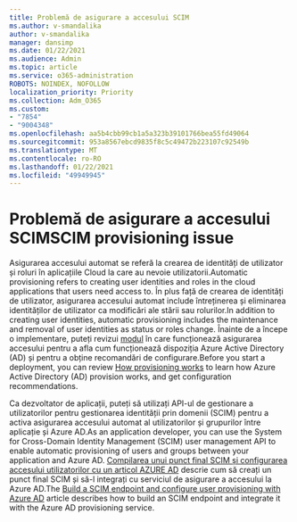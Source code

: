 ```yaml
---
title: Problemă de asigurare a accesului SCIM
ms.author: v-smandalika
author: v-smandalika
manager: dansimp
ms.date: 01/22/2021
ms.audience: Admin
ms.topic: article
ms.service: o365-administration
ROBOTS: NOINDEX, NOFOLLOW
localization_priority: Priority
ms.collection: Adm_O365
ms.custom:
- "7854"
- "9004348"
ms.openlocfilehash: aa5b4cbb99cb1a5a323b39101766bea55fd49064
ms.sourcegitcommit: 953a8567ebcd9835f8c5c49472b223107c92549b
ms.translationtype: MT
ms.contentlocale: ro-RO
ms.lasthandoff: 01/22/2021
ms.locfileid: "49949945"
---
```

# <a name="scim-provisioning-issue"></a><span data-ttu-id="e92ae-102">Problemă de asigurare a accesului SCIM</span><span class="sxs-lookup"><span data-stu-id="e92ae-102">SCIM provisioning issue</span></span>

<span data-ttu-id="e92ae-103">Asigurarea accesului automat se referă la crearea de identități de utilizator și roluri în aplicațiile Cloud la care au nevoie utilizatorii.</span><span class="sxs-lookup"><span data-stu-id="e92ae-103">Automatic provisioning refers to creating user identities and roles in the cloud applications that users need access to.</span></span> <span data-ttu-id="e92ae-104">În plus față de crearea de identități de utilizator, asigurarea accesului automat include întreținerea și eliminarea identităților de utilizator ca modificări ale stării sau rolurilor.</span><span class="sxs-lookup"><span data-stu-id="e92ae-104">In addition to creating user identities, automatic provisioning includes the maintenance and removal of user identities as status or roles change.</span></span> <span data-ttu-id="e92ae-105">Înainte de a începe o implementare, puteți revizui [modul](https://docs.microsoft.com/azure/active-directory/app-provisioning/how-provisioning-works) în care funcționează asigurarea accesului pentru a afla cum funcționează dispoziția Azure Active Directory (AD) și pentru a obține recomandări de configurare.</span><span class="sxs-lookup"><span data-stu-id="e92ae-105">Before you start a deployment, you can review [How provisioning works](https://docs.microsoft.com/azure/active-directory/app-provisioning/how-provisioning-works) to learn how Azure Active Directory (AD) provision works, and get configuration recommendations.</span></span>

<span data-ttu-id="e92ae-106">Ca dezvoltator de aplicații, puteți să utilizați API-ul de gestionare a utilizatorilor pentru gestionarea identității prin domenii (SCIM) pentru a activa asigurarea accesului automat al utilizatorilor și grupurilor între aplicație și Azure AD.</span><span class="sxs-lookup"><span data-stu-id="e92ae-106">As an application developer, you can use the System for Cross-Domain Identity Management (SCIM) user management API to enable automatic provisioning of users and groups between your application and Azure AD.</span></span> <span data-ttu-id="e92ae-107">[Compilarea unui punct final SCIM și configurarea accesului utilizatorilor cu un articol AZURE AD](https://docs.microsoft.com/azure/active-directory/app-provisioning/use-scim-to-provision-users-and-groups) descrie cum să creați un punct final SCIM și să-l integrați cu serviciul de asigurare a accesului la Azure AD.</span><span class="sxs-lookup"><span data-stu-id="e92ae-107">The [Build a SCIM endpoint and configure user provisioning with Azure AD](https://docs.microsoft.com/azure/active-directory/app-provisioning/use-scim-to-provision-users-and-groups) article describes how to build an SCIM endpoint and integrate it with the Azure AD provisioning service.</span></span>



